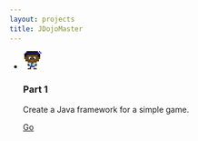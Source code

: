 ```yaml
---
layout: projects
title: JDojoMaster
---
```


<ul class="projects">

<li>
	<img src="src/sprite.png" alt="Part 1">
	<h3>Part 1</h3>
	<p>Create a Java framework for a simple game.</p>
	<a href="part1.html">
		Go
	</a>
</li>

</ul>

